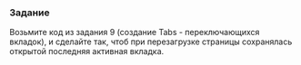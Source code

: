 ### Задание

Возьмите код из задания 9 (создание Tabs - переключающихся вкладок),
и сделайте так, чтоб при перезагрузке страницы сохранялась открытой последняя активная вкладка.
